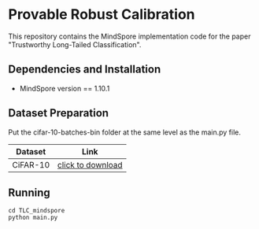 # Provable Robust Calibration

This repository contains the MindSpore implementation code for the paper "Trustworthy Long-Tailed Classification".

## Dependencies and Installation

- MindSpore version == 1.10.1

## Dataset Preparation


Put the cifar-10-batches-bin folder at the same level as the main.py file.

| Dataset    | Link                                                         |
| ---------- | ------------------------------------------------------------ |
| CiFAR-10 | [click to download](https://drive.google.com/drive/folders/1A-tI1XjS9bUP53hEPMbuLTELYCdRQHUR?usp=drive_link) |

## Running

```
cd TLC_mindspore
python main.py
```

